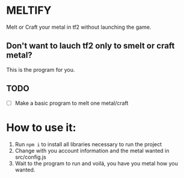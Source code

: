 # MELTIFY
Melt or Craft your metal in tf2 without launching the game.

## Don't want to lauch tf2 only to smelt or craft metal?
This is the program for you.

## TODO
 - [ ] Make a basic program to melt one metal/craft

# How to use it:
 1. Run `npm i` to install all libraries necessary to run the project
 2. Change with you account information and the metal wanted in src/config.js
 3. Wait to the program to run and voilá, you have you metal how you wanted.